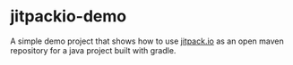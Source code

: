 # jitpackio-demo

A simple demo project that shows how to use [jitpack.io](https://jitpack.io) as an open maven repository for a java project built with gradle.
